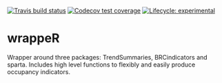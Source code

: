 <!-- badges: start -->
[![Travis build status](https://travis-ci.com/BiologicalRecordsCentre/wrappeR.svg?branch=main)](https://travis-ci.com/BiologicalRecordsCentre/wrappeR)
[![Codecov test coverage](https://codecov.io/gh/BiologicalRecordsCentre/wrappeR/branch/main/graph/badge.svg)](https://codecov.io/gh/BiologicalRecordsCentre/wrappeR?branch=main)
[![Lifecycle: experimental](https://img.shields.io/badge/lifecycle-experimental-orange.svg)](https://www.tidyverse.org/lifecycle/#experimental)
<!-- badges: end -->

# wrappeR
Wrapper around three packages: TrendSummaries, BRCindicators and sparta. Includes high level functions to flexibly and easily produce occupancy indicators.
